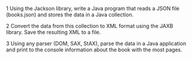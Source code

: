 1 Using the Jackson library, write a Java program that reads a JSON file (books.json) and stores the data in a Java collection.

2 Convert the data from this collection to XML format using the JAXB library. Save the resulting XML to a file.

3 Using any parser (DOM, SAX, StAX), parse the data in a Java application and print to the console information about the book with the most pages.
